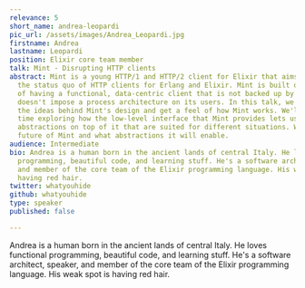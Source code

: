 ```yaml
---
relevance: 5
short_name: andrea-leopardi
pic_url: /assets/images/Andrea_Leopardi.jpg
firstname: Andrea
lastname: Leopardi
position: Elixir core team member
talk: Mint - Disrupting HTTP clients
abstract: Mint is a young HTTP/1 and HTTP/2 client for Elixir that aims at disrupting
  the status quo of HTTP clients for Erlang and Elixir. Mint is built on the idea
  of having a functional, data-centric client that is not backed up by a process and
  doesn't impose a process architecture on its users. In this talk, we'll discuss
  the ideas behind Mint's design and get a feel of how Mint works. We'll spend some
  time exploring how the low-level interface that Mint provides lets us build different
  abstractions on top of it that are suited for different situations. We'll see the
  future of Mint and what abstractions it will enable.
audience: Intermediate
bio: Andrea is a human born in the ancient lands of central Italy. He loves functional
  programming, beautiful code, and learning stuff. He's a software architect, speaker,
  and member of the core team of the Elixir programming language. His weak spot is
  having red hair.
twitter: whatyouhide
github: whatyouhide
type: speaker
published: false

---
```

<p>Andrea is a human born in the ancient lands of central Italy. He loves functional programming, beautiful code, and learning stuff. He's a software architect, speaker, and member of the core team of the Elixir programming language. His weak spot is having red hair. </p>
